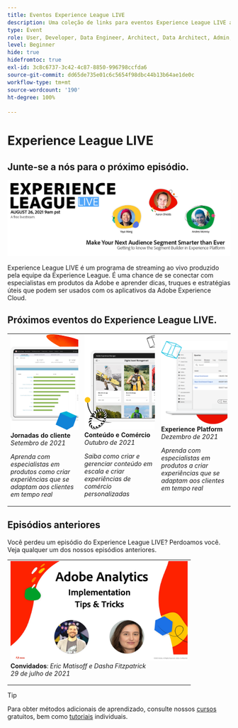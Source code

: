 ```yaml
---
title: Eventos Experience League LIVE
description: Uma coleção de links para eventos Experience League LIVE anteriores
type: Event
role: User, Developer, Data Engineer, Architect, Data Architect, Admin, Leader
level: Beginner
hide: true
hidefromtoc: true
exl-id: 3c8c6737-3c42-4c87-8850-996798ccfda6
source-git-commit: dd65de735e01c6c5654f98dbc44b13b64ae1de0c
workflow-type: tm+mt
source-wordcount: '190'
ht-degree: 100%

---
```


# Experience League LIVE

## Junte-se a nós para o próximo episódio.

<a href="https://www.youtube.com/watch?v=rogVKsTFbWk"><img alt="clicar vai direcioná-lo para o lobby do YouTube para o Experience League Live" src="assets/1440x492.png" /></a>

Experience League LIVE é um programa de streaming ao vivo produzido pela equipe da Experience League.  É uma chance de se conectar com especialistas em produtos da Adobe e aprender dicas, truques e estratégias úteis que podem ser usados com os aplicativos da Adobe Experience Cloud.


## Próximos eventos do Experience League LIVE.

<table>
<tr>
  <td>
      <img alt="Serviços de conteúdo" src="./assets/journeys.png" />
     <div>
          <strong>Jornadas do cliente</strong>
     </div>
     <div>
          <em>Setembro de 2021</em>
     </div>
    <p>
    <em>Aprenda com especialistas em produtos como criar experiências que se adaptam aos clientes em tempo real</em>
    <p>
  </td>
  <td>
      <img alt="Serviços de conteúdo" src="./assets/content.png" />
     <div>
          <strong>Conteúdo e Comércio</strong>
     <div>
          <em>Outubro de 2021</em>
     </div>
     </div>
    <p>
    <em>Saiba como criar e gerenciar conteúdo em escala e criar experiências de comércio personalizadas</em>
    <p>
  </td>
  <td>
      <img alt="Serviços de conteúdo" src="./assets/platform.png" />
     <div>
          <strong>Experience Platform</strong>
     </div>
     <div>
          <em>Dezembro de 2021</em>
     </div>    
    <p>
    <em>Aprenda com especialistas em produtos a criar experiências que se adaptam aos clientes em tempo real</em>
    <p>
  </td>
</tr>
</table>


## Episódios anteriores

Você perdeu um episódio do Experience League LIVE? Perdoamos você. Veja qualquer um dos nossos episódios anteriores.

<table>
<tr>

<td>
    <a href="https://www.youtube.com/watch?v=lxOvLCzEGBI">
      <img height="225" width="400" alt="Experience League LIVE" src="assets/exl-live-after2.jpg" />
    </a>
     <div>
          <strong>Convidados</strong>: <i>Eric Matisoff e Dasha Fitzpatrick</i>
     </div>
     <div>
          <em>29 de julho de 2021</em>
     </div>    
    <p>
    <em></em>
    <p>
  </td>
</tr>
</table>

>[!TIP]
>
>Para obter métodos adicionais de aprendizado, consulte nossos [cursos](https://experienceleague.adobe.com/pt-br?lang=pt-BR#dashboard/learning) gratuitos, bem como [tutoriais](https://experienceleague.adobe.com/docs/home-tutorials.html?lang=pt-BR) individuais.
